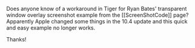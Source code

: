 Does anyone know of a workaround in Tiger for Ryan Bates' transparent window overlay screenshot example from the [[ScreenShotCode]] page?  Apparently Apple changed some things in the 10.4 update and this quick and easy example no longer works.

Thanks!